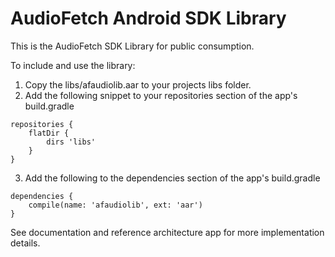 # AudioFetch Android SDK Library

This is the AudioFetch SDK Library for public consumption.

To include and use the library:

1.  Copy the libs/afaudiolib.aar to your projects libs folder.
2.  Add the following snippet to your repositories section of the app's build.gradle

```
repositories {
	flatDir {
        dirs 'libs'
    }
}
```

3.  Add the following to the dependencies section of the app's build.gradle

```
dependencies {
	compile(name: 'afaudiolib', ext: 'aar')
}
```

See documentation and reference architecture app for more implementation details.